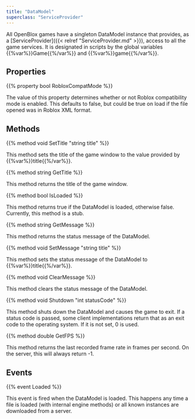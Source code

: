 ```yaml
---
title: "DataModel"
superclass: "ServiceProvider"
---
```


All OpenBlox games have a singleton DataModel instance that provides, as a [ServiceProvider]({{< relref "ServiceProvider.md" >}}), access to all the game services. It is designated in scripts by the global variables {{%var%}}Game{{%/var%}} and {{%var%}}game{{%/var%}}.

## Properties

{{% property bool RobloxCompatMode %}}

The value of this property determines whether or not Roblox compatibility mode is enabled. This defaults to false, but could be true on load if the file opened was in Roblox XML format.

## Methods

{{% method void SetTitle "string title" %}}

This method sets the title of the game window to the value provided by {{%var%}}title{{%/var%}}.

{{% method string GetTitle %}}

This method returns the title of the game window.

{{% method bool IsLoaded %}}

This method returns true if the DataModel is loaded, otherwise false. Currently, this method is a stub.

{{% method string GetMessage %}}

This method returns the status message of the DataModel.

{{% method void SetMessage "string title" %}}

This method sets the status message of the DataModel to {{%var%}}title{{%/var%}}.

{{% method void ClearMessage %}}

This method clears the status message of the DataModel.

{{% method void Shutdown "int statusCode" %}}

This method shuts down the DataModel and causes the game to exit. If a status code is passed, some client implementations return that as an exit code to the operating system. If it is not set, 0 is used.

{{% method double GetFPS %}}

This method returns the last recorded frame rate in frames per second. On the server, this will always return -1.

## Events

{{% event Loaded %}}

This event is fired when the DataModel is loaded. This happens any time a file is loaded (with internal engine methods) or all known instances are downloaded from a server.

